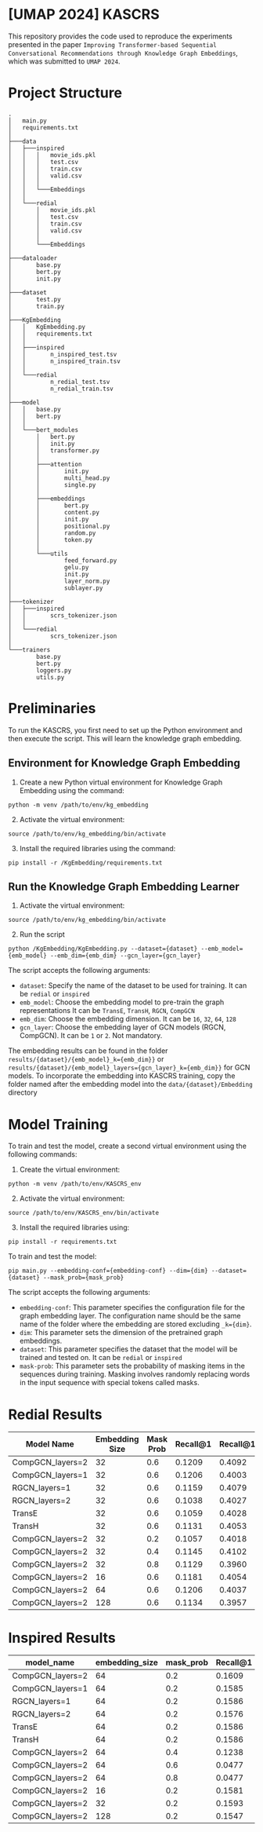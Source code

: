 # \[UMAP 2024\] KASCRS

This repository provides the code used to reproduce the experiments
presented in the paper
`Improving Transformer-based Sequential Conversational Recommendations through Knowledge Graph Embeddings`,
which was submitted to `UMAP 2024`.

# Project Structure

``` {bash}
.
│   main.py
│   requirements.txt
│
├───data
│   ├───inspired
│   │   │   movie_ids.pkl
│   │   │   test.csv
│   │   │   train.csv
│   │   │   valid.csv
│   │   │
│   │   └───Embeddings
│   │
│   └───redial
│       │   movie_ids.pkl
│       │   test.csv
│       │   train.csv
│       │   valid.csv
│       │
│       └───Embeddings
│
├───dataloader
│       base.py
│       bert.py
│       init.py
│
├───dataset
│       test.py
│       train.py
│
├───KgEmbedding
│   │   KgEmbedding.py
│   │   requirements.txt
│   │
│   ├───inspired
│   │       n_inspired_test.tsv
│   │       n_inspired_train.tsv
│   │
│   └───redial
│           n_redial_test.tsv
│           n_redial_train.tsv
│
├───model
│   │   base.py
│   │   bert.py
│   │
│   └───bert_modules
│       │   bert.py
│       │   init.py
│       │   transformer.py
│       │
│       ├───attention
│       │       init.py
│       │       multi_head.py
│       │       single.py
│       │
│       ├───embeddings
│       │       bert.py
│       │       content.py
│       │       init.py
│       │       positional.py
│       │       random.py
│       │       token.py
│       │
│       └───utils
│               feed_forward.py
│               gelu.py
│               init.py
│               layer_norm.py
│               sublayer.py
│
├───tokenizer
│   ├───inspired
│   │       scrs_tokenizer.json
│   │
│   └───redial
│           scrs_tokenizer.json
│
└───trainers
        base.py
        bert.py
        loggers.py
        utils.py
```

# Preliminaries

To run the KASCRS, you first need to set up the Python environment and
then execute the script. This will learn the knowledge graph embedding.

## Environment for Knowledge Graph Embedding

1.  Create a new Python virtual environment for Knowledge Graph
    Embedding using the command:

``` {bash}
python -m venv /path/to/env/kg_embedding
```

2.  Activate the virtual environment:

``` {bash}
source /path/to/env/kg_embedding/bin/activate
```

3.  Install the required libraries using the command:

``` {bash}
pip install -r /KgEmbedding/requirements.txt
```

## Run the Knowledge Graph Embedding Learner

1.  Activate the virtual environment:

``` {bash}
source /path/to/env/kg_embedding/bin/activate
```

2.  Run the script

``` {bash}
python /KgEmbedding/KgEmbedding.py --dataset={dataset} --emb_model={emb_model} --emb_dim={emb_dim} --gcn_layer={gcn_layer}
```

The script accepts the following arguments:

- `dataset`: Specify the name of the dataset to be used for training. It
  can be `redial` or `inspired`
- `emb_model`: Choose the embedding model to pre-train the graph
  representations It can be `TransE`, `TransH`, `RGCN`, `CompGCN`
- `emb_dim`: Choose the embedding dimension. It can be `16`, `32`, `64`,
  `128`
- `gcn_layer`: Choose the embedding layer of GCN models (RGCN, CompGCN).
  It can be `1` or `2`. Not mandatory.

The embedding results can be found in the folder
`results/{dataset}/{emb_model}_k={emb_dim}}` or
`results/{dataset}/{emb_model}_layers={gcn_layer}_k={emb_dim}}` for GCN
models. To incorporate the embedding into KASCRS training, copy the
folder named after the embedding model into the
`data/{dataset}/Embedding` directory

# Model Training

To train and test the model, create a second virtual environment using
the following commands:

1.  Create the virtual environment:

``` {bash}
python -m venv /path/to/env/KASCRS_env
```

2.  Activate the virtual environment:

``` {bash}
source /path/to/env/KASCRS_env/bin/activate
```

3.  Install the required libraries using:

``` {bash}
pip install -r requirements.txt
```

To train and test the model:

``` {bash}
pip main.py --embedding-conf={embedding-conf} --dim={dim} --dataset={dataset} --mask_prob={mask_prob}
```

The script accepts the following arguments:

- `embedding-conf`: This parameter specifies the configuration file for
  the graph embedding layer. The configuration name should be the same
  name of the folder where the embedding are stored excluding
  `_k={dim}`.
- `dim`: This parameter sets the dimension of the pretrained graph
  embeddings.
- `dataset`: This parameter specifies the dataset that the model will be
  trained and tested on. It can be `redial` or `inspired`
- `mask-prob`: This parameter sets the probability of masking items in
  the sequences during training. Masking involves randomly replacing
  words in the input sequence with special tokens called masks.

# Redial Results

| Model Name       | Embedding Size | Mask Prob | Recall@1 | Recall@10 | Recall@50 | Weight Decay | Dropout |
|------------------|----------------|-----------|----------|-----------|-----------|--------------|---------|
| CompGCN_layers=2 | 32             | 0.6       | 0.1209   | 0.4092    | 0.7594    | 5.00         | 0.5     |
| CompGCN_layers=1 | 32             | 0.6       | 0.1206   | 0.4003    | 0.7457    | 5.00         | 0.5     |
| RGCN_layers=1    | 32             | 0.6       | 0.1159   | 0.4079    | 0.7269    | 5.00         | 0.5     |
| RGCN_layers=2    | 32             | 0.6       | 0.1038   | 0.4027    | 0.7137    | 5.00         | 0.5     |
| TransE           | 32             | 0.6       | 0.1059   | 0.4028    | 0.7168    | 5.00         | 0.5     |
| TransH           | 32             | 0.6       | 0.1131   | 0.4053    | 0.7468    | 5.00         | 0.5     |
| CompGCN_layers=2 | 32             | 0.2       | 0.1057   | 0.4018    | 0.7451    | 5.00         | 0.5     |
| CompGCN_layers=2 | 32             | 0.4       | 0.1145   | 0.4102    | 0.7519    | 5.00         | 0.5     |
| CompGCN_layers=2 | 32             | 0.8       | 0.1129   | 0.3960    | 0.7479    | 5.00         | 0.5     |
| CompGCN_layers=2 | 16             | 0.6       | 0.1181   | 0.4054    | 0.7266    | 5.00         | 0.5     |
| CompGCN_layers=2 | 64             | 0.6       | 0.1206   | 0.4037    | 0.7435    | 5.00         | 0.5     |
| CompGCN_layers=2 | 128            | 0.6       | 0.1134   | 0.3957    | 0.7681    | 5.00         | 0.5     |

# Inspired Results

| model_name       | embedding_size | mask_prob | Recall@1 | Recall@10 | Recall@50 | weight_decay | dropout | lr     |
|------------------|----------------|-----------|----------|-----------|-----------|--------------|---------|--------|
| CompGCN_layers=2 | 64             | 0.2       | 0.1609   | 0.4480    | 0.6477    | 2            | 0.3     | 0.0005 |
| CompGCN_layers=1 | 64             | 0.2       | 0.1585   | 0.4203    | 0.6480    | 2            | 0.3     | 0.0005 |
| RGCN_layers=1    | 64             | 0.2       | 0.1586   | 0.3863    | 0.6461    | 2            | 0.3     | 0.0005 |
| RGCN_layers=2    | 64             | 0.2       | 0.1576   | 0.4203    | 0.6519    | 2            | 0.3     | 0.0005 |
| TransE           | 64             | 0.2       | 0.1586   | 0.4203    | 0.6441    | 2            | 0.3     | 0.0005 |
| TransH           | 64             | 0.2       | 0.1586   | 0.4203    | 0.6441    | 2            | 0.3     | 0.0005 |
| CompGCN_layers=2 | 64             | 0.4       | 0.1238   | 0.4363    | 0.6267    | 2            | 0.30    | 0.0005 |
| CompGCN_layers=2 | 64             | 0.6       | 0.0477   | 0.4057    | 0.6320    | 2            | 0.30    | 0.0005 |
| CompGCN_layers=2 | 64             | 0.8       | 0.0477   | 0.4269    | 0.6360    | 2            | 0.30    | 0.0005 |
| CompGCN_layers=2 | 16             | 0.2       | 0.1581   | 0.3918    | 0.6179    | 2            | 0.3     | 0.0005 |
| CompGCN_layers=2 | 32             | 0.2       | 0.1593   | 0.3937    | 0.6261    | 2            | 0.3     | 0.0005 |
| CompGCN_layers=2 | 128            | 0.2       | 0.1547   | 0.4059    | 0.6578    | 2            | 0.3     | 0.0005 |
